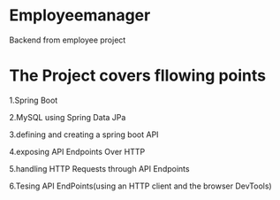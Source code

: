 # Employeemanager
Backend from employee project
# The Project covers fllowing points
1.Spring Boot 

2.MySQL using Spring Data JPa

3.defining and creating a spring boot API

4.exposing API Endpoints Over HTTP


5.handling HTTP Requests through API Endpoints

6.Tesing API EndPoints(using an HTTP client and the browser DevTools)

